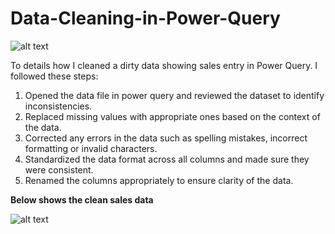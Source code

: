 # Data-Cleaning-in-Power-Query

![alt text](https://res.cloudinary.com/domkl95kr/image/upload/v1688858078/Dirty%20sales%20data%20set%20in%20power%20query.jpg)

To details how I cleaned a dirty data showing sales entry in Power Query. I followed these steps:
1.	Opened the data file in power query and reviewed the dataset to identify inconsistencies.
2.	Replaced missing values with appropriate ones based on the context of the data.
3.	Corrected any errors in the data such as spelling mistakes, incorrect formatting or invalid characters.
4.	Standardized the data format across all columns and made sure they were consistent.
5.	Renamed the columns appropriately to ensure clarity of the data.


**Below shows the clean sales data**

![alt text](https://res.cloudinary.com/domkl95kr/image/upload/v1688858094/Clean%20sales%20data%20in%20power%20query%20editor.jpg)
